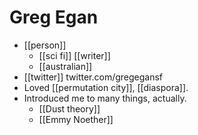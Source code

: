 # Greg Egan

- [[person]]
  - [[sci fi]] [[writer]]
  - [[australian]]
- [[twitter]] twitter.com/gregegansf
- Loved [[permutation city]], [[diaspora]].
- Introduced me to many things, actually.
  - [[Dust theory]]
  - [[Emmy Noether]]

